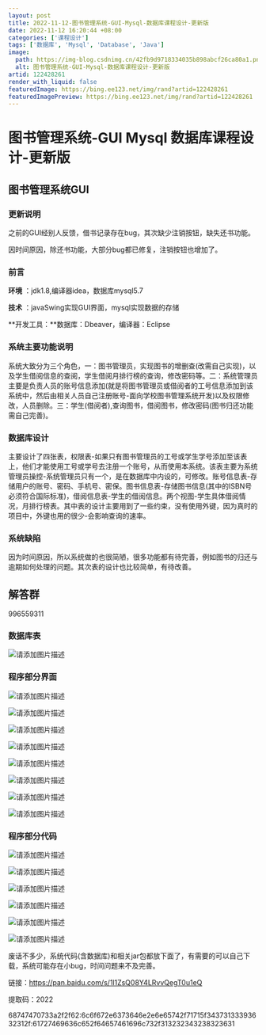 ```yaml
---
layout: post
title: 2022-11-12-图书管理系统-GUI-Mysql-数据库课程设计-更新版
date: 2022-11-12 16:20:44 +08:00
categories: ['课程设计']
tags: ['数据库', 'Mysql', 'Database', 'Java']
image:
  path: https://img-blog.csdnimg.cn/42fb9d9718334035b898abcf26ca80a1.png?x-oss-process&#61;image/watermark,type_d3F5LXplbmhlaQ,shadow_50,text_Q1NETiBA5bCP55m9X-e8lueggQ&#61;&#61;,size_10,color_FFFFFF,t_70,g_se,x_16
  alt: 图书管理系统-GUI-Mysql-数据库课程设计-更新版
artid: 122428261
render_with_liquid: false
featuredImage: https://bing.ee123.net/img/rand?artid=122428261
featuredImagePreview: https://bing.ee123.net/img/rand?artid=122428261
---
```


# 图书管理系统-GUI Mysql 数据库课程设计-更新版

## 图书管理系统GUI

### 更新说明

之前的GUI经别人反馈，借书记录存在bug，其次缺少注销按钮，缺失还书功能。
  
因时间原因，除还书功能，大部分bug都已修复，注销按钮也增加了。

### 前言

**环境**
：jdk1.8,编译器idea，数据库mysql5.7
  
**技术**
：javaSwing实现GUI界面，mysql实现数据的存储
  
**开发工具：**数据库：Dbeaver，编译器：Eclipse

### 系统主要功能说明

系统大致分为三个角色，一：图书管理员，实现图书的增删查(改需自己实现)，以及学生借阅信息的查阅，学生借阅月排行榜的查询，修改密码等。二：系统管理员主要是负责人员的账号信息添加(就是将图书管理员或借阅者的工号信息添加到该系统中，然后由相关人员自己注册账号-面向学校图书管理系统开发)以及权限修改，人员删除。三：学生(借阅者),查询图书，借阅图书，修改密码(图书归还功能需自己完善)。

### 数据库设计

主要设计了四张表，权限表-如果只有图书管理员的工号或学生学号添加至该表上，他们才能使用工号或学号去注册一个账号，从而使用本系统。该表主要为系统管理员操控-系统管理员只有一个，是在数据库中内设的，可修改。账号信息表-存储用户的账号、密码、手机号、密保。图书信息表-存储图书信息(其中的ISBN号必须符合国际标准)，借阅信息表-学生的借阅信息。两个视图-学生具体借阅情况，月排行榜表。其中表的设计主要用到了一些约束，没有使用外键，因为真时的项目中，外键也用的很少-会影响查询的速率。

### 系统缺陷

因为时间原因，所以系统做的也很简陋，很多功能都有待完善，例如图书的归还与逾期如何处理的问题。其次表的设计也比较简单，有待改善。

## 解答群

996559311

### 数据库表

![请添加图片描述](https://i-blog.csdnimg.cn/blog_migrate/f76258998ac046552b17d723dde465da.png)

### 程序部分界面

![请添加图片描述](https://i-blog.csdnimg.cn/blog_migrate/8a1617160947c72f6f575ca74e3b6bd6.png)

![请添加图片描述](https://i-blog.csdnimg.cn/blog_migrate/7d46728227328630d0d7e8d50cf638a2.png)
  
![请添加图片描述](https://i-blog.csdnimg.cn/blog_migrate/cdd9b9cb9258844600385e2d04be3d81.png)
  
![请添加图片描述](https://i-blog.csdnimg.cn/blog_migrate/9b6a2ba4dbf80c351e003ada3dfee5ce.png)
  
![请添加图片描述](https://i-blog.csdnimg.cn/blog_migrate/11d9bd5c4adc825472ec834b9fc94edd.png)
  
![请添加图片描述](https://i-blog.csdnimg.cn/blog_migrate/572a7adf4bb386e6dc36d64e6c4fa82c.png)
  
![请添加图片描述](https://i-blog.csdnimg.cn/blog_migrate/fdc03fde37d72b85cd33170a89ccd249.png)
  
![请添加图片描述](https://i-blog.csdnimg.cn/blog_migrate/97cb494e72fe85ee76cfb159f1523905.png)

### 程序部分代码

![请添加图片描述](https://i-blog.csdnimg.cn/blog_migrate/cef80006fc27ebcf0105c5dddb360bf6.png)
  
![请添加图片描述](https://i-blog.csdnimg.cn/blog_migrate/26a8dcd518a184082885b8ab2c447e08.png)
  
![请添加图片描述](https://i-blog.csdnimg.cn/blog_migrate/d4a25d52acb5b71e025f68252c840ec6.png)
  
![请添加图片描述](https://i-blog.csdnimg.cn/blog_migrate/1e2ab1a0310be1191a72f0f9f2a50ab5.png)
  
![请添加图片描述](https://i-blog.csdnimg.cn/blog_migrate/5889688d084c1a05b9bed9ab4489d1f6.png)
  
![请添加图片描述](https://i-blog.csdnimg.cn/blog_migrate/639ead32c57e39a81d1c92db91510c52.png)
  
废话不多少，系统代码(含数据库)和相关jar包都放下面了，有需要的可以自己下载，系统可能存在小bug，时间问题来不及完善。

链接：https://pan.baidu.com/s/1l1ZsQ08Y4LRvvQegT0u1eQ
  
提取码：2022

68747470733a2f2f62:6c6f672e6373646e2e6e65742f71715f34373133393632312f:61727469636c652f64657461696c732f313232343238323631